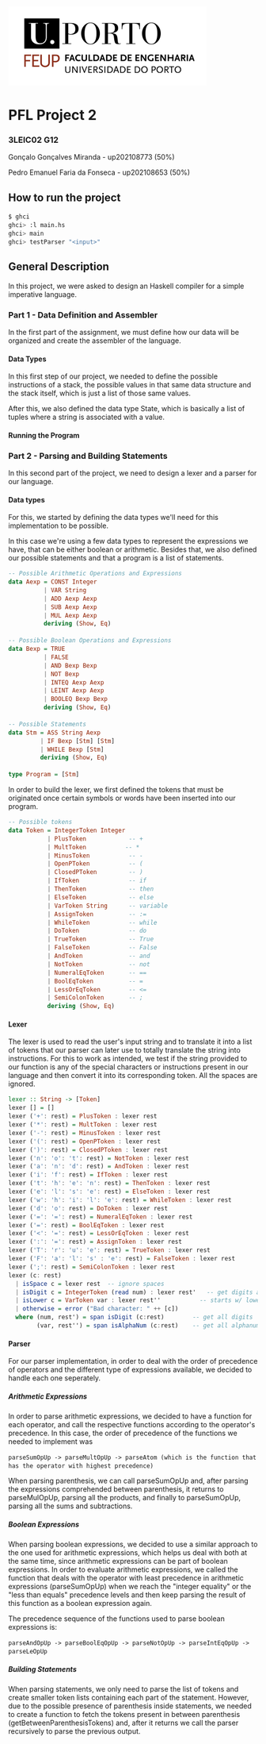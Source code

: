 ![](https://raw.githubusercontent.com/pedrofvgomes/feup-ipc/main/img/feup.png)
# PFL Project 2
### 3LEIC02 G12
Gonçalo Gonçalves Miranda - up202108773 (50%)

Pedro Emanuel Faria da Fonseca - up202108653 (50%)

## How to run the project
```bash
$ ghci
ghci> :l main.hs
ghci> main
ghci> testParser "<input>"
```
## General Description
In this project, we were asked to design an Haskell compiler for a simple imperative language.

### Part 1 - Data Definition and Assembler

In the first part of the assignment, we must define how our data will be organized and create the assembler of the language.

#### Data Types

In this first step of our project, we needed to define the possible instructions of a stack, the possible values in that same data structure and the stack itself, which is just a list of those same values.

After this, we also defined the data type State, which is basically a list of tuples where a string is associated with a value.

#### Running the Program

### Part 2 - Parsing and Building Statements

In this second part of the project, we need to design a lexer and a parser for our language.

#### Data types
For this, we started by defining the data types we'll need for this implementation to be possible.

In this case we're using a few data types to represent the expressions we have, that can be either boolean or arithmetic. Besides that, we also defined our possible statements and that a program is a list of statements.
```Haskell
-- Possible Arithmetic Operations and Expressions
data Aexp = CONST Integer
          | VAR String
          | ADD Aexp Aexp
          | SUB Aexp Aexp
          | MUL Aexp Aexp
          deriving (Show, Eq)

-- Possible Boolean Operations and Expressions
data Bexp = TRUE
          | FALSE
          | AND Bexp Bexp
          | NOT Bexp
          | INTEQ Aexp Aexp
          | LEINT Aexp Aexp
          | BOOLEQ Bexp Bexp
          deriving (Show, Eq)

-- Possible Statements
data Stm = ASS String Aexp
         | IF Bexp [Stm] [Stm]
         | WHILE Bexp [Stm]
         deriving (Show, Eq)

type Program = [Stm]
```

In order to build the lexer, we first defined the tokens that must be originated once certain symbols or words have been inserted into our program.

```Haskell
-- Possible tokens
data Token = IntegerToken Integer
           | PlusToken            -- +
           | MultToken           -- *
           | MinusToken           -- -
           | OpenPToken           -- (
           | ClosedPToken         -- )
           | IfToken              -- if
           | ThenToken            -- then
           | ElseToken            -- else
           | VarToken String      -- variable
           | AssignToken          -- :=
           | WhileToken           -- while
           | DoToken              -- do
           | TrueToken            -- True
           | FalseToken           -- False
           | AndToken             -- and
           | NotToken             -- not
           | NumeralEqToken       -- ==
           | BoolEqToken          -- =
           | LessOrEqToken        -- <=
           | SemiColonToken       -- ;
           deriving (Show, Eq)
```
#### Lexer
The lexer is used to read the user's input string and to translate it into a list of tokens that our parser can later use to totally translate the string into instructions.
For this to work as intended, we test if the string provided to our function is any of the special characters or instructions present in our language and then convert it into its corresponding token. All the spaces are ignored.
```Haskell
lexer :: String -> [Token]
lexer [] = []
lexer ('+': rest) = PlusToken : lexer rest
lexer ('*': rest) = MultToken : lexer rest
lexer ('-': rest) = MinusToken : lexer rest
lexer ('(': rest) = OpenPToken : lexer rest
lexer (')': rest) = ClosedPToken : lexer rest
lexer ('n': 'o': 't': rest) = NotToken : lexer rest
lexer ('a': 'n': 'd': rest) = AndToken : lexer rest
lexer ('i': 'f': rest) = IfToken : lexer rest
lexer ('t': 'h': 'e': 'n': rest) = ThenToken : lexer rest
lexer ('e': 'l': 's': 'e': rest) = ElseToken : lexer rest
lexer ('w': 'h': 'i': 'l': 'e': rest) = WhileToken : lexer rest
lexer ('d': 'o': rest) = DoToken : lexer rest
lexer ('=': '=': rest) = NumeralEqToken : lexer rest
lexer ('=': rest) = BoolEqToken : lexer rest
lexer ('<': '=': rest) = LessOrEqToken : lexer rest
lexer (':': '=': rest) = AssignToken : lexer rest
lexer ('T': 'r': 'u': 'e': rest) = TrueToken : lexer rest
lexer ('F': 'a': 'l': 's' : 'e': rest) = FalseToken : lexer rest
lexer (';': rest) = SemiColonToken : lexer rest
lexer (c: rest)
  | isSpace c = lexer rest  -- ignore spaces
  | isDigit c = IntegerToken (read num) : lexer rest'   -- get digits and convert to integer
  | isLower c = VarToken var : lexer rest''           -- starts w/ lowercase letter -> variable
  | otherwise = error ("Bad character: " ++ [c])
  where (num, rest') = span isDigit (c:rest)        -- get all digits
        (var, rest'') = span isAlphaNum (c:rest)    -- get all alphanumeric characters

```
#### Parser
For our parser implementation, in order to deal with the order of precedence of operators and the different type of expressions available, we decided to handle each one seperately.

##### Arithmetic Expressions
In order to parse arithmetic expressions, we decided to have a function for each operator, and call the respective functions according to the operator's precedence. In this case, the order of precedence of the functions we needed to implement was

```parseSumOpUp -> parseMultOpUp -> parseAtom (which is the function that has the operator with highest precedence)```

When parsing parenthesis, we can call parseSumOpUp and, after parsing the expressions comprehended between parenthesis, it returns to parseMulOpUp, parsing all the products, and finally to parseSumOpUp, parsing all the sums and subtractions.

##### Boolean Expressions

When parsing boolean expressions, we decided to use a similar approach to the one used for arithmetic expressions, which helps us deal with both at the same time, since arithmetic expressions can be part of boolean expressions. In order to evaluate arithmetic expressions, we called the function that deals with the operator with least precedence in arithmetic expressions (parseSumOpUp) when we reach the "integer equality" or the "less than equals" precedence levels and then keep parsing the result of this function as a boolean expression again.

The precedence sequence of the functions used to parse boolean expressions is:

```parseAndOpUp -> parseBoolEqOpUp -> parseNotOpUp -> parseIntEqOpUp -> parseLeOpUp```

##### Building Statements

When parsing statements, we only need to parse the list of tokens and create smaller token lists containing each part of the statement. However, due to the possible presence of parenthesis inside statements, we needed to create a function to fetch the tokens present in between parenthesis (getBetweenParenthesisTokens) and, after it returns we call the parser recursively to parse the previous output.
